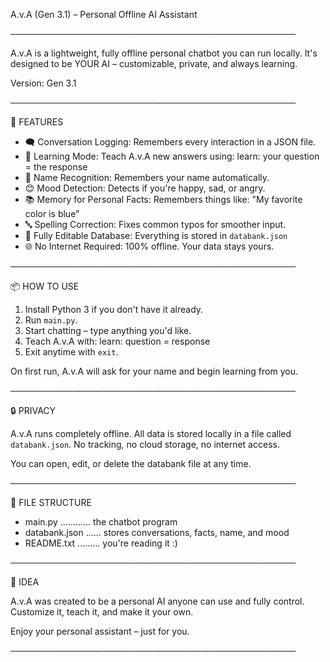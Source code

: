A.v.A (Gen 3.1) – Personal Offline AI Assistant

──────────────────────────────────────────────

A.v.A is a lightweight, fully offline personal chatbot you can run locally. 
It's designed to be YOUR AI – customizable, private, and always learning.

Version: Gen 3.1

──────────────────────────────────────────────

🧠 FEATURES

- 🗨️ Conversation Logging: Remembers every interaction in a JSON file.
- 🤖 Learning Mode: Teach A.v.A new answers using: 
    learn: your question = the response
- 👤 Name Recognition: Remembers your name automatically.
- 😊 Mood Detection: Detects if you're happy, sad, or angry.
- 📚 Memory for Personal Facts: Remembers things like:
    "My favorite color is blue"
- 🔤 Spelling Correction: Fixes common typos for smoother input.
- 📝 Fully Editable Database: Everything is stored in `databank.json`
- 🌐 No Internet Required: 100% offline. Your data stays yours.

──────────────────────────────────────────────

📦 HOW TO USE

1. Install Python 3 if you don't have it already.
2. Run `main.py`.
3. Start chatting – type anything you'd like.
4. Teach A.v.A with: 
    learn: question = response
5. Exit anytime with `exit`.

On first run, A.v.A will ask for your name and begin learning from you.

──────────────────────────────────────────────

🔒 PRIVACY

A.v.A runs completely offline.
All data is stored locally in a file called `databank.json`.
No tracking, no cloud storage, no internet access.

You can open, edit, or delete the databank file at any time.

──────────────────────────────────────────────

📁 FILE STRUCTURE

- main.py ............ the chatbot program
- databank.json ...... stores conversations, facts, name, and mood
- README.txt ......... you're reading it :)

──────────────────────────────────────────────

🚀 IDEA

A.v.A was created to be a personal AI anyone can use and fully control. 
Customize it, teach it, and make it your own.

Enjoy your personal assistant – just for you.

──────────────────────────────────────────────
